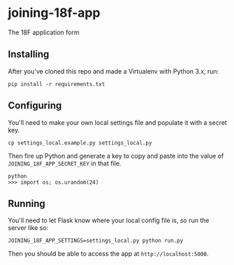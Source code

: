 # joining-18f-app
The 18F application form

## Installing

After you've cloned this repo and made a Virtualenv with Python 3.x, run:
    
    pip install -r requirements.txt

## Configuring

You'll need to make your own local settings file and populate it with a secret key.

    cp settings_local.example.py settings_local.py

Then fire up Python and generate a key to copy and paste into the value of `JOINING_18F_APP_SECRET_KEY` in that file.

    python
    >>> import os; os.urandom(24)

## Running

You'll need to let Flask know where your local config file is, so run the server like so:

    JOINING_18F_APP_SETTINGS=settings_local.py python run.py

Then you should be able to access the app at `http://localhost:5000`.
